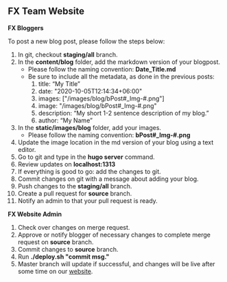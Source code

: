 ## FX Team Website

**FX Bloggers**

To post a new blog post, please follow the steps below:

1. In git, checkout **staging/all** branch.
2. In the **content/blog** folder, add the markdown version of your blogpost.
    * Please follow the naming convention: **Date_Title.md**
    * Be sure to include all the metadata, as done in the previous posts:
        1. title: “My Title”
        2. date: "2020-10-05T12:14:34+06:00"
        3. images: ["/images/blog/bPost#_Img-#.png"]
        4. image: "/images/blog/bPost#_Img-#.png"
        5. description: “My short 1-2 sentence description of my blog.”
        6. author: “My Name”
3. In the **static/images/blog** folder, add your images.
    * Please follow the naming convention: **bPost#_Img-#.png**
4. Update the image location in the md version of your blog using a text editor.
5. Go to git and type in the **hugo server** command.
6. Review updates on **localhost:1313**
7. If everything is good to go: add the changes to git.
8. Commit changes on git with a message about adding your blog.
9. Push changes to the **staging/all** branch.
10. Create a pull request for **source** branch.
11. Notify an admin to that your pull request is ready.


**FX Website Admin**
1. Check over changes on merge request.
2. Approve or notify blogger of necessary changes to complete merge request on **source** branch.
3. Commit changes to **source** branch.
4. Run **./deploy.sh "commit msg."**
5. Master branch will update if successful, and changes will be live after some time on our [website](https://innovationatlg.github.io/).
